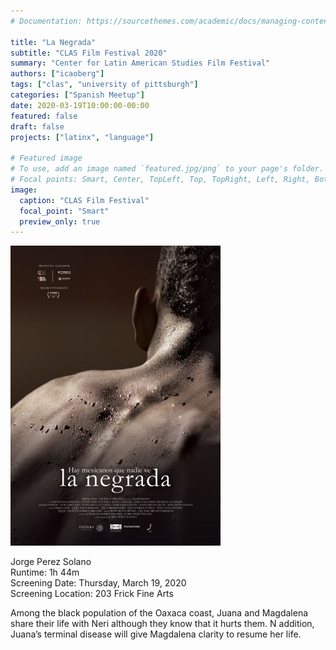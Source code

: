 ```yaml
---
# Documentation: https://sourcethemes.com/academic/docs/managing-content/

title: "La Negrada"
subtitle: "CLAS Film Festival 2020"
summary: "Center for Latin American Studies Film Festival"
authors: ["icaoberg"]
tags: ["clas", "university of pittsburgh"]
categories: ["Spanish Meetup"]
date: 2020-03-19T10:00:00-00:00
featured: false
draft: false
projects: ["latinx", "language"]

# Featured image
# To use, add an image named `featured.jpg/png` to your page's folder.
# Focal points: Smart, Center, TopLeft, Top, TopRight, Left, Right, BottomLeft, Bottom, BottomRight.
image:
  caption: "CLAS Film Festival"
  focal_point: "Smart"
  preview_only: true
---
```


[![Film](./featured.jpg)](https://www.ucis.pitt.edu/clas/cinema?fbclid=IwAR2CjMEJ-dcJQDGH0PJbNSOyQ4nVjNI1YycATElvYOFhHU1-T5-1M32PmLU)
<p>Jorge Perez Solano<br>
Runtime: 1h 44m<br>
Screening Date: Thursday, March 19, 2020<br>
Screening Location: 203 Frick Fine Arts<br></p>

Among the black population of the Oaxaca coast, Juana and Magdalena share their life with Neri although they know that it hurts them. N addition, Juana’s terminal disease will give Magdalena clarity to resume her life.

